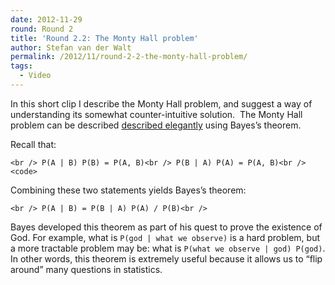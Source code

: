 ```yaml
---
date: 2012-11-29
round: Round 2
title: 'Round 2.2: The Monty Hall problem'
author: Stefan van der Walt
permalink: /2012/11/round-2-2-the-monty-hall-problem/
tags:
  - Video
---
```

In this short clip I describe the Monty Hall problem, and suggest a way of understanding its somewhat counter-intuitive solution.  The Monty Hall problem can be described [described elegantly][1] using Bayes&#8217;s theorem.

Recall that:

`<br />
P(A | B) P(B) = P(A, B)<br />
P(B | A) P(A) = P(A, B)<br />
<code>`</code>

Combining these two statements yields Bayes&#8217;s theorem:

`<br />
P(A | B) = P(B | A) P(A) / P(B)<br />
`

Bayes developed this theorem as part of his quest to prove the existence of God. For example, what is `P(god | what we observe)` is a hard problem, but a more tractable problem may be: what is `P(what we observe | god) P(god)`. In other words, this theorem is extremely useful because it allows us to &#8220;flip around&#8221; many questions in statistics.

 [1]: http://en.wikipedia.org/wiki/Monty_Hall_problem#Bayes.27_theorem
